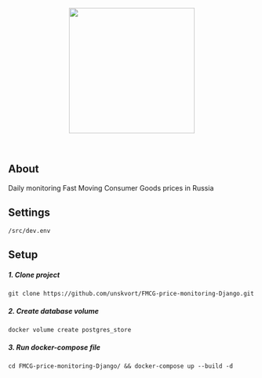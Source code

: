 <p align="center">
  <img src="https://cdn-icons-png.flaticon.com/512/6992/6992724.png" alt"" width=256>
</p>

<p align="center">
  <a href="https://www.python.org/downloads/release/python-3110/"><img src="https://img.shields.io/badge/python-3.11-blue" alt=""></a>
  <a href="https://pypi.org/project/Django/4.1.2/"><img src="https://img.shields.io/badge/django-4.1.2-green" alt=""></a>
  <a href="https://github.com/unskvort/FMCG-price-monitoring-Django"><img src="https://img.shields.io/badge/version-0.1.0-lightgrey" alt=""></a>
  
</p>

## About
Daily monitoring Fast Moving Consumer Goods prices in Russia

## Settings
`/src/dev.env`

## Setup

##### 1. Clone project
```
git clone https://github.com/unskvort/FMCG-price-monitoring-Django.git
```
##### 2. Create database volume
```
docker volume create postgres_store
```
##### 3. Run docker-compose file
```
cd FMCG-price-monitoring-Django/ && docker-compose up --build -d
```
